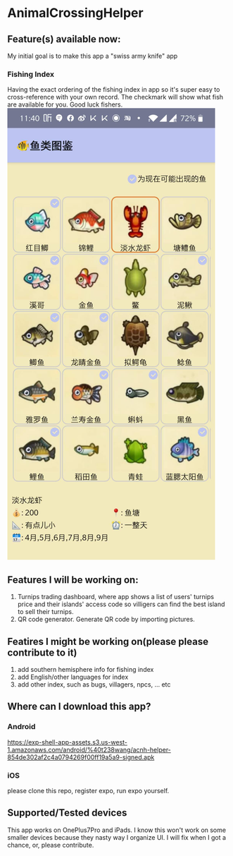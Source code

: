 # AnimalCrossingHelper
## Feature(s) available now:
My initial goal is to make this app a "swiss army knife" app
### Fishing Index
Having the exact ordering of the fishing index in app so it's super easy to cross-reference with your own record. The checkmark will show what fish are available for you. Good luck fishers.
![fishing index screenshot](screenshots/fish.jpg)

## Features I will be working on:
1. Turnips trading dashboard, where app shows a list of users' turnips price and their islands' access code so villigers can find the best island to sell their turnips.
2. QR code generator. Generate QR code by importing pictures.

## Featires I might be working on(please please contribute to it)
1. add southern hemisphere info for fishing index
2. add English/other languages for index
3. add other index, such as bugs, villagers, npcs, ... etc

## Where can I download this app?
### Android
https://exp-shell-app-assets.s3.us-west-1.amazonaws.com/android/%40t238wang/acnh-helper-854de302af2c4a0794269f00ff19a5a9-signed.apk

### iOS
please clone this repo, register expo, run expo yourself. 

## Supported/Tested devices
This app works on OnePlus7Pro and iPads. I know this won't work on some smaller devices because they nasty way I organize UI. I will fix when I got a chance, or, please contribute.

